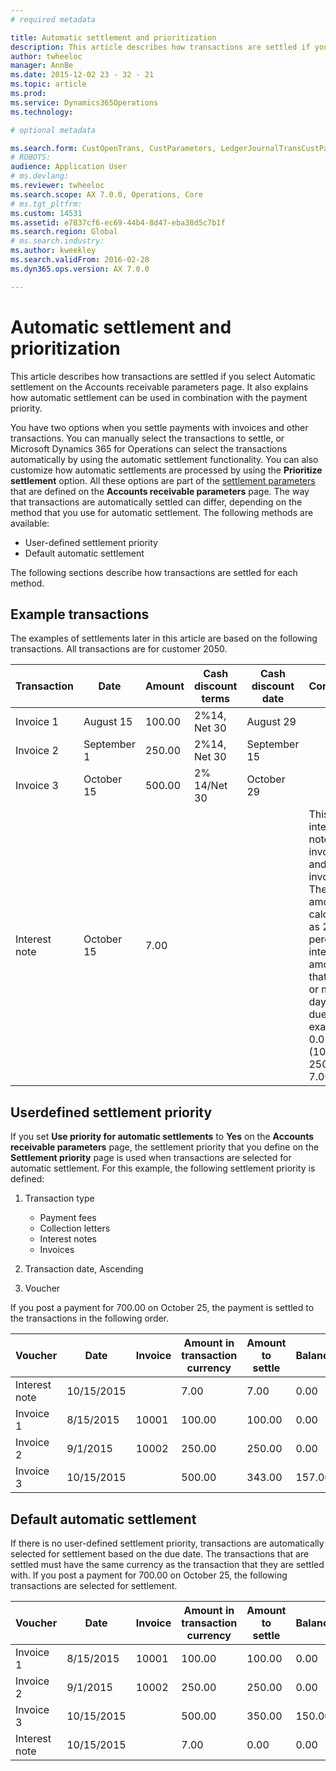 ```yaml
---
# required metadata

title: Automatic settlement and prioritization
description: This article describes how transactions are settled if you select Automatic settlement on the Accounts receivable parameters page. It also explains how automatic settlement can be used in combination with the payment priority.
author: twheeloc
manager: AnnBe
ms.date: 2015-12-02 23 - 32 - 21
ms.topic: article
ms.prod: 
ms.service: Dynamics365Operations
ms.technology: 

# optional metadata

ms.search.form: CustOpenTrans, CustParameters, LedgerJournalTransCustPaym
# ROBOTS: 
audience: Application User
# ms.devlang: 
ms.reviewer: twheeloc
ms.search.scope: AX 7.0.0, Operations, Core
# ms.tgt_pltfrm: 
ms.custom: 14531
ms.assetid: e7837cf6-ec69-44b4-8d47-eba38d5c7b1f
ms.search.region: Global
# ms.search.industry: 
ms.author: kweekley
ms.search.validFrom: 2016-02-28
ms.dyn365.ops.version: AX 7.0.0

---
```


# Automatic settlement and prioritization

This article describes how transactions are settled if you select Automatic settlement on the Accounts receivable parameters page. It also explains how automatic settlement can be used in combination with the payment priority.

You have two options when you settle payments with invoices and other transactions. You can manually select the transactions to settle, or Microsoft Dynamics 365 for Operations can select the transactions automatically by using the automatic settlement functionality. You can also customize how automatic settlements are processed by using the **Prioritize settlement** option. All these options are part of the [settlement parameters](http://ax.help.dynamics.com/en/?p=246884) that are defined on the **Accounts receivable parameters** page. The way that transactions are automatically settled can differ, depending on the method that you use for automatic settlement. The following methods are available:

-   User-defined settlement priority
-   Default automatic settlement

The following sections describe how transactions are settled for each method.

## Example transactions
The examples of settlements later in this article are based on the following transactions. All transactions are for customer 2050.

| Transaction   | Date        | Amount | Cash discount terms | Cash discount date | Comments                                                                                                                                                                                      |
|---------------|-------------|--------|---------------------|--------------------|-----------------------------------------------------------------------------------------------------------------------------------------------------------------------------------------------|
| Invoice 1     | August 15   | 100.00 | 2%14, Net 30        | August 29          |                                                                                                                                                                                               |
| Invoice 2     | September 1 | 250.00 | 2%14, Net 30        | September 15       |                                                                                                                                                                                               |
| Invoice 3     | October 15  | 500.00 | 2% 14/Net 30        | October 29         |                                                                                                                                                                                               |
| Interest note | October 15  | 7.00   |                     |                    | This interest note is for invoice 1 and invoice 2. The amount is calculated as 2-percent interest on amounts that are 30 or more days past due. For example, 0.02 × (100.00 + 250.00) = 7.00. |

## Userdefined settlement priority
If you set **Use priority for automatic settlements** to **Yes** on the **Accounts receivable parameters** page, the settlement priority that you define on the **Settlement priority** page is used when transactions are selected for automatic settlement. For this example, the following settlement priority is defined:

1.  Transaction type
    -   Payment fees
    -   Collection letters
    -   Interest notes
    -   Invoices

2.  Transaction date, Ascending
3.  Voucher

If you post a payment for 700.00 on October 25, the payment is settled to the transactions in the following order.

| Voucher       | Date       | Invoice | Amount in transaction currency | Amount to settle | Balance | Currency |
|---------------|------------|---------|--------------------------------|------------------|---------|----------|
| Interest note | 10/15/2015 |         | 7.00                           | 7.00             | 0.00    | USD      |
| Invoice 1     | 8/15/2015  | 10001   | 100.00                         | 100.00           | 0.00    | USD      |
| Invoice 2     | 9/1/2015   | 10002   | 250.00                         | 250.00           | 0.00    | USD      |
| Invoice 3     | 10/15/2015 |         | 500.00                         | 343.00           | 157.00  | USD      |

## Default automatic settlement
If there is no user-defined settlement priority, transactions are automatically selected for settlement based on the due date. The transactions that are settled must have the same currency as the transaction that they are settled with. If you post a payment for 700.00 on October 25, the following transactions are selected for settlement.

| Voucher       | Date       | Invoice | Amount in transaction currency | Amount to settle | Balance | Currency |
|---------------|------------|---------|--------------------------------|------------------|---------|----------|
| Invoice 1     | 8/15/2015  | 10001   | 100.00                         | 100.00           | 0.00    | USD      |
| Invoice 2     | 9/1/2015   | 10002   | 250.00                         | 250.00           | 0.00    | USD      |
| Invoice 3     | 10/15/2015 |         | 500.00                         | 350.00           | 150.00  | USD      |
| Interest note | 10/15/2015 |         | 7.00                           | 0.00             | 0.00    | USD      |



